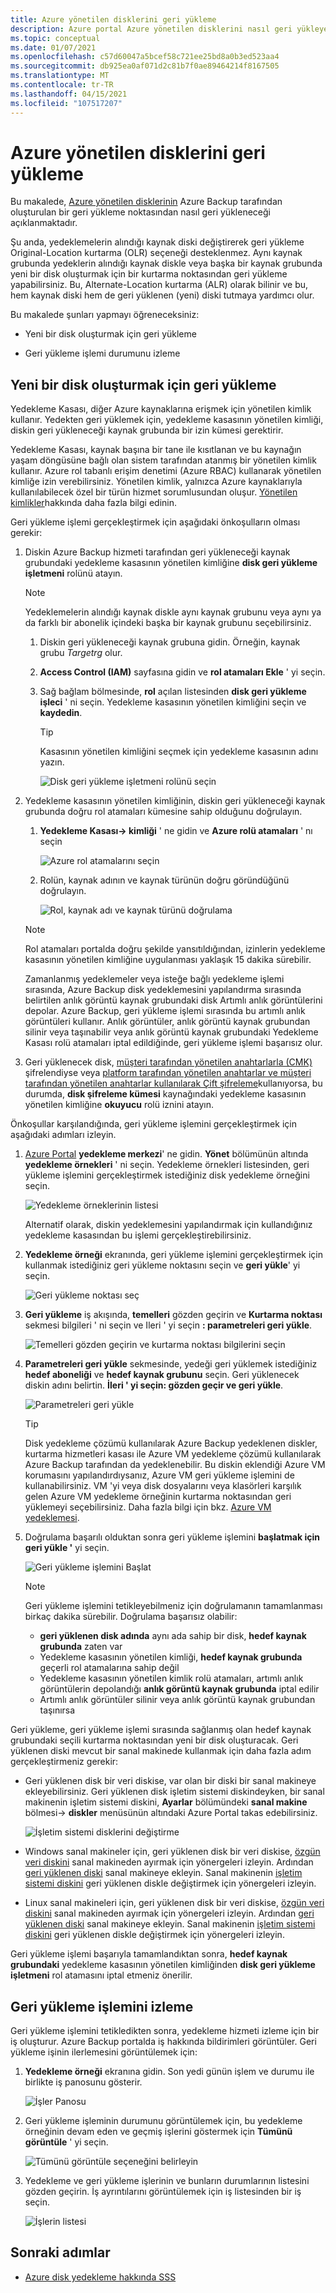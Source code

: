 ```yaml
---
title: Azure yönetilen disklerini geri yükleme
description: Azure portal Azure yönetilen disklerini nasıl geri yükleyeceğinizi öğrenin.
ms.topic: conceptual
ms.date: 01/07/2021
ms.openlocfilehash: c57d60047a5bcef58c721ee25bd8a0b3ed523aa4
ms.sourcegitcommit: db925ea0af071d2c81b7f0ae89464214f8167505
ms.translationtype: MT
ms.contentlocale: tr-TR
ms.lasthandoff: 04/15/2021
ms.locfileid: "107517207"
---
```

# <a name="restore-azure-managed-disks"></a>Azure yönetilen disklerini geri yükleme

Bu makalede, [Azure yönetilen disklerinin](../virtual-machines/managed-disks-overview.md) Azure Backup tarafından oluşturulan bir geri yükleme noktasından nasıl geri yükleneceği açıklanmaktadır.

Şu anda, yedeklemelerin alındığı kaynak diski değiştirerek geri yükleme Original-Location kurtarma (OLR) seçeneği desteklenmez. Aynı kaynak grubunda yedeklerin alındığı kaynak diskle veya başka bir kaynak grubunda yeni bir disk oluşturmak için bir kurtarma noktasından geri yükleme yapabilirsiniz. Bu, Alternate-Location kurtarma (ALR) olarak bilinir ve bu, hem kaynak diski hem de geri yüklenen (yeni) diski tutmaya yardımcı olur.

Bu makalede şunları yapmayı öğreneceksiniz:

- Yeni bir disk oluşturmak için geri yükleme

- Geri yükleme işlemi durumunu izleme

## <a name="restore-to-create-a-new-disk"></a>Yeni bir disk oluşturmak için geri yükleme

Yedekleme Kasası, diğer Azure kaynaklarına erişmek için yönetilen kimlik kullanır. Yedekten geri yüklemek için, yedekleme kasasının yönetilen kimliği, diskin geri yükleneceği kaynak grubunda bir izin kümesi gerektirir.

Yedekleme Kasası, kaynak başına bir tane ile kısıtlanan ve bu kaynağın yaşam döngüsüne bağlı olan sistem tarafından atanmış bir yönetilen kimlik kullanır. Azure rol tabanlı erişim denetimi (Azure RBAC) kullanarak yönetilen kimliğe izin verebilirsiniz. Yönetilen kimlik, yalnızca Azure kaynaklarıyla kullanılabilecek özel bir türün hizmet sorumlusundan oluşur. [Yönetilen kimlikler](../active-directory/managed-identities-azure-resources/overview.md)hakkında daha fazla bilgi edinin.

Geri yükleme işlemi gerçekleştirmek için aşağıdaki önkoşulların olması gerekir:

1. Diskin Azure Backup hizmeti tarafından geri yükleneceği kaynak grubundaki yedekleme kasasının yönetilen kimliğine **disk geri yükleme işletmeni** rolünü atayın.

    >[!NOTE]
    > Yedeklemelerin alındığı kaynak diskle aynı kaynak grubunu veya aynı ya da farklı bir abonelik içindeki başka bir kaynak grubunu seçebilirsiniz.

    1. Diskin geri yükleneceği kaynak grubuna gidin. Örneğin, kaynak grubu *Targetrg* olur.

    1. **Access Control (IAM)** sayfasına gidin ve **rol atamaları Ekle** ' yi seçin.

    1. Sağ bağlam bölmesinde, **rol** açılan listesinden **disk geri yükleme işleci** ' ni seçin. Yedekleme kasasının yönetilen kimliğini seçin ve **kaydedin**.

        >[!TIP]
        >Kasasının yönetilen kimliğini seçmek için yedekleme kasasının adını yazın.

        ![Disk geri yükleme işletmeni rolünü seçin](./media/restore-managed-disks/disk-restore-operator-role.png)

1. Yedekleme kasasının yönetilen kimliğinin, diskin geri yükleneceği kaynak grubunda doğru rol atamaları kümesine sahip olduğunu doğrulayın.

    1. **Yedekleme Kasası-> kimliği** ' ne gidin ve **Azure rolü atamaları** ' nı seçin

        ![Azure rol atamalarını seçin](./media/restore-managed-disks/azure-role-assignments.png)

    1. Rolün, kaynak adının ve kaynak türünün doğru göründüğünü doğrulayın.

        ![Rol, kaynak adı ve kaynak türünü doğrulama](./media/restore-managed-disks/verify-role.png)

    >[!NOTE]
    >Rol atamaları portalda doğru şekilde yansıtıldığından, izinlerin yedekleme kasasının yönetilen kimliğine uygulanması yaklaşık 15 dakika sürebilir.
    >
    >Zamanlanmış yedeklemeler veya isteğe bağlı yedekleme işlemi sırasında, Azure Backup disk yedeklemesini yapılandırma sırasında belirtilen anlık görüntü kaynak grubundaki disk Artımlı anlık görüntülerini depolar. Azure Backup, geri yükleme işlemi sırasında bu artımlı anlık görüntüleri kullanır. Anlık görüntüler, anlık görüntü kaynak grubundan silinir veya taşınabilir veya anlık görüntü kaynak grubundaki Yedekleme Kasası rolü atamaları iptal edildiğinde, geri yükleme işlemi başarısız olur.

1. Geri yüklenecek disk, [müşteri tarafından yönetilen anahtarlarla (CMK)](../virtual-machines/disks-enable-customer-managed-keys-portal.md) şifrelendiyse veya [platform tarafından yönetilen anahtarlar ve müşteri tarafından yönetilen anahtarlar kullanılarak Çift şifreleme](../virtual-machines/disks-enable-double-encryption-at-rest-portal.md)kullanıyorsa, bu durumda, **disk şifreleme kümesi** kaynağındaki yedekleme kasasının yönetilen kimliğine **okuyucu** rolü iznini atayın.

Önkoşullar karşılandığında, geri yükleme işlemini gerçekleştirmek için aşağıdaki adımları izleyin.

1. [Azure Portal](https://portal.azure.com/) **yedekleme merkezi**' ne gidin. **Yönet** bölümünün altında **yedekleme örnekleri** ' ni seçin. Yedekleme örnekleri listesinden, geri yükleme işlemini gerçekleştirmek istediğiniz disk yedekleme örneğini seçin.

    ![Yedekleme örneklerinin listesi](./media/restore-managed-disks/backup-instances.png)

    Alternatif olarak, diskin yedeklemesini yapılandırmak için kullandığınız yedekleme kasasından bu işlemi gerçekleştirebilirsiniz.

1. **Yedekleme örneği** ekranında, geri yükleme işlemini gerçekleştirmek için kullanmak istediğiniz geri yükleme noktasını seçin ve **geri yükle**' yi seçin.

    ![Geri yükleme noktası seç](./media/restore-managed-disks/select-restore-point.png)

1. **Geri yükleme** iş akışında, **temelleri** gözden geçirin ve **Kurtarma noktası** sekmesi bilgileri ' ni seçin ve Ileri ' yi seçin **: parametreleri geri yükle**.

    ![Temelleri gözden geçirin ve kurtarma noktası bilgilerini seçin](./media/restore-managed-disks/review-information.png)

1. **Parametreleri geri yükle** sekmesinde, yedeği geri yüklemek istediğiniz **hedef aboneliği** ve **hedef kaynak grubunu** seçin. Geri yüklenecek diskin adını belirtin. **İleri ' yi seçin: gözden geçir ve geri yükle**.

    ![Parametreleri geri yükle](./media/restore-managed-disks/restore-parameters.png)

    >[!TIP]
    >Disk yedekleme çözümü kullanılarak Azure Backup yedeklenen diskler, kurtarma hizmetleri kasası ile Azure VM yedekleme çözümü kullanılarak Azure Backup tarafından da yedeklenebilir. Bu diskin eklendiği Azure VM korumasını yapılandırdıysanız, Azure VM geri yükleme işlemini de kullanabilirsiniz. VM 'yi veya disk dosyalarını veya klasörleri karşılık gelen Azure VM yedekleme örneğinin kurtarma noktasından geri yüklemeyi seçebilirsiniz. Daha fazla bilgi için bkz. [Azure VM yedeklemesi](./about-azure-vm-restore.md).

1. Doğrulama başarılı olduktan sonra geri yükleme işlemini **başlatmak için geri yükle '** yi seçin.

    ![Geri yükleme işlemini Başlat](./media/restore-managed-disks/initiate-restore.png)

    >[!NOTE]
    > Geri yükleme işlemini tetikleyebilmeniz için doğrulamanın tamamlanması birkaç dakika sürebilir. Doğrulama başarısız olabilir:
    >
    > - **geri yüklenen disk adında** aynı ada sahip bir disk, **hedef kaynak grubunda** zaten var
    > - Yedekleme kasasının yönetilen kimliği, **hedef kaynak grubunda** geçerli rol atamalarına sahip değil
    > - Yedekleme kasasının yönetilen kimlik rolü atamaları, artımlı anlık görüntülerin depolandığı **anlık görüntü kaynak grubunda** iptal edilir
    > - Artımlı anlık görüntüler silinir veya anlık görüntü kaynak grubundan taşınırsa

Geri yükleme, geri yükleme işlemi sırasında sağlanmış olan hedef kaynak grubundaki seçili kurtarma noktasından yeni bir disk oluşturacak. Geri yüklenen diski mevcut bir sanal makinede kullanmak için daha fazla adım gerçekleştirmeniz gerekir:

- Geri yüklenen disk bir veri diskise, var olan bir diski bir sanal makineye ekleyebilirsiniz. Geri yüklenen disk işletim sistemi diskindeyken, bir sanal makinenin işletim sistemi diskini, **Ayarlar** bölümündeki **sanal makine** bölmesi-> **diskler** menüsünün altındaki Azure Portal takas edebilirsiniz.

    ![İşletim sistemi disklerini değiştirme](./media/restore-managed-disks/swap-os-disks.png)

- Windows sanal makineler için, geri yüklenen disk bir veri diskise, [özgün veri diskini](../virtual-machines/windows/detach-disk.md#detach-a-data-disk-using-the-portal) sanal makineden ayırmak için yönergeleri izleyin. Ardından [geri yüklenen diski](../virtual-machines/windows/attach-managed-disk-portal.md) sanal makineye ekleyin. Sanal makinenin [işletim sistemi diskini](../virtual-machines/windows/os-disk-swap.md) geri yüklenen diskle değiştirmek için yönergeleri izleyin.

- Linux sanal makineleri için, geri yüklenen disk bir veri diskise, [özgün veri diskini](../virtual-machines/linux/detach-disk.md#detach-a-data-disk-using-the-portal) sanal makineden ayırmak için yönergeleri izleyin. Ardından [geri yüklenen diski](../virtual-machines/linux/attach-disk-portal.md#attach-an-existing-disk) sanal makineye ekleyin. Sanal makinenin [işletim sistemi diskini](../virtual-machines/linux/os-disk-swap.md) geri yüklenen diskle değiştirmek için yönergeleri izleyin.

Geri yükleme işlemi başarıyla tamamlandıktan sonra, **hedef kaynak grubundaki** yedekleme kasasının yönetilen kimliğinden **disk geri yükleme işletmeni** rol atamasını iptal etmeniz önerilir.

## <a name="track-a-restore-operation"></a>Geri yükleme işlemini izleme

Geri yükleme işlemini tetikledikten sonra, yedekleme hizmeti izleme için bir iş oluşturur. Azure Backup portalda iş hakkında bildirimleri görüntüler. Geri yükleme işinin ilerlemesini görüntülemek için:

1. **Yedekleme örneği** ekranına gidin. Son yedi günün işlem ve durumu ile birlikte iş panosunu gösterir.

    ![İşler Panosu](./media/restore-managed-disks/jobs-dashboard.png)

1. Geri yükleme işleminin durumunu görüntülemek için, bu yedekleme örneğinin devam eden ve geçmiş işlerini göstermek için **Tümünü görüntüle** ' yi seçin.

    ![Tümünü görüntüle seçeneğini belirleyin](./media/restore-managed-disks/view-all.png)

1. Yedekleme ve geri yükleme işlerinin ve bunların durumlarının listesini gözden geçirin. İş ayrıntılarını görüntülemek için iş listesinden bir iş seçin.

    ![İşlerin listesi](./media/restore-managed-disks/list-of-jobs.png)

## <a name="next-steps"></a>Sonraki adımlar

- [Azure disk yedekleme hakkında SSS](disk-backup-faq.yml)